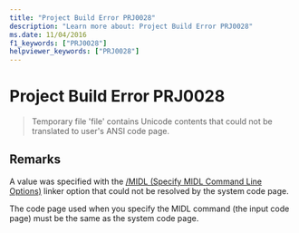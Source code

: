 ```yaml
---
title: "Project Build Error PRJ0028"
description: "Learn more about: Project Build Error PRJ0028"
ms.date: 11/04/2016
f1_keywords: ["PRJ0028"]
helpviewer_keywords: ["PRJ0028"]
---
```

# Project Build Error PRJ0028

> Temporary file 'file' contains Unicode contents that could not be translated to user's ANSI code page.

## Remarks

A value was specified with the [/MIDL (Specify MIDL Command Line Options)](../../build/reference/midl-specify-midl-command-line-options.md) linker option that could not be resolved by the system code page.

The code page used when you specify the MIDL command (the input code page) must be the same as the system code page.
